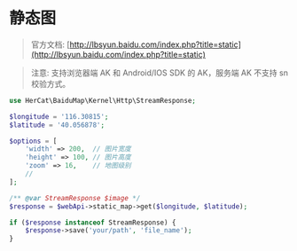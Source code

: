 # 静态图

> 官方文档: [http://lbsyun.baidu.com/index.php?title=static](http://lbsyun.baidu.com/index.php?title=static)

> 注意: 支持浏览器端 AK 和 Android/IOS SDK 的 AK，服务端 AK 不支持 sn 校验方式。

```php
use HerCat\BaiduMap\Kernel\Http\StreamResponse;

$longitude = '116.30815';
$latitude = '40.056878';

$options = [
    'width' => 200,  // 图片宽度
    'height' => 100, // 图片高度
    'zoom' => 16,    // 地图级别
    //
];

/** @var StreamResponse $image */
$response = $webApi->static_map->get($longitude, $latitude);

if ($response instanceof StreamResponse) {
    $response->save('your/path', 'file_name');
}
```
